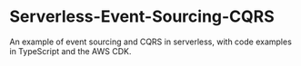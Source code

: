 # Serverless-Event-Sourcing-CQRS
An example of event sourcing and CQRS in serverless, with code examples in TypeScript and the AWS CDK.
